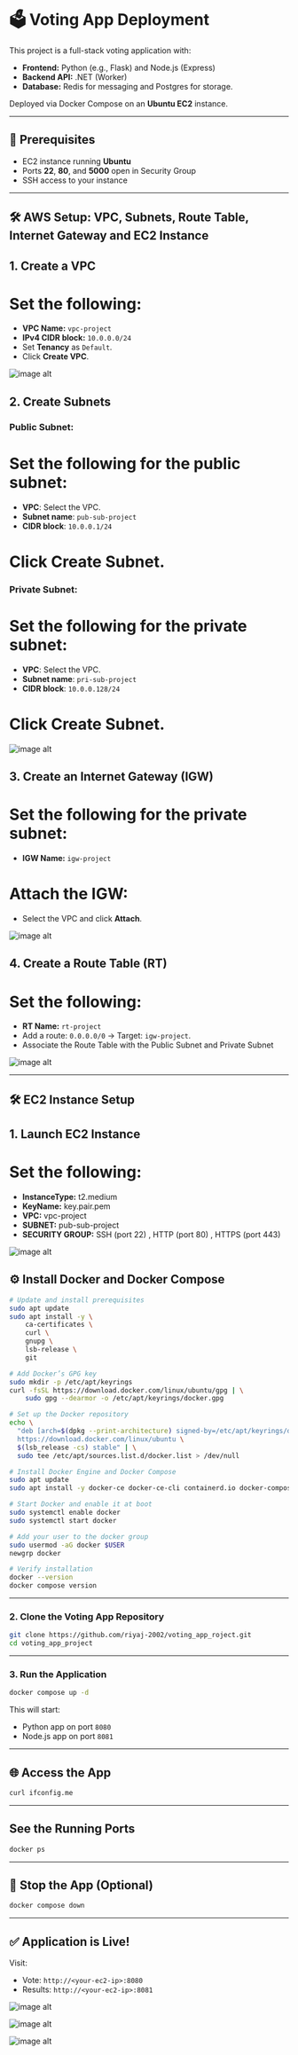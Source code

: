 
# 🗳️ Voting App Deployment 

This project is a full-stack voting application with:

- **Frontend:** Python (e.g., Flask) and Node.js (Express)
- **Backend API:** .NET (Worker) 
- **Database:** Redis for messaging and Postgres for storage.


Deployed via Docker Compose on an **Ubuntu EC2** instance.

---

## 🚀 Prerequisites

- EC2 instance running **Ubuntu** 
- Ports **22**, **80**, and **5000** open in Security Group
- SSH access to your instance

---

## 🛠️ AWS Setup: VPC, Subnets, Route Table, Internet Gateway and EC2 Instance

## 1. Create a VPC
# Set the following:
   - **VPC Name:** `vpc-project`
   - **IPv4 CIDR block:** `10.0.0.0/24`
   - Set **Tenancy** as `Default`.
   - Click **Create VPC**.

  ![image alt](https://github.com/riyaj-2002/voting_app_project/blob/d6f3aa6158fad53cf432cc1bc71930d9aa32dc04/Screenshot%202025-05-02%20152216.png)   

## 2. Create Subnets
### Public Subnet:
# Set the following for the public subnet:
   - **VPC**: Select the VPC.
   - **Subnet name**: `pub-sub-project`
   - **CIDR block**: `10.0.0.1/24`
# Click **Create Subnet**.

### Private Subnet:
# Set the following for the private subnet:
   - **VPC**: Select the VPC.
   - **Subnet name**: `pri-sub-project`
   - **CIDR block**: `10.0.0.128/24`
# Click **Create Subnet**.

![image alt](https://github.com/riyaj-2002/voting_app_project/blob/d6f3aa6158fad53cf432cc1bc71930d9aa32dc04/Screenshot%202025-04-23%20204445.png)

## 3. Create an Internet Gateway (IGW)
# Set the following for the private subnet:
  - **IGW Name:** `igw-project`
# Attach the IGW:
   - Select the VPC and click **Attach**.

![image alt](https://github.com/riyaj-2002/voting_app_project/blob/d6f3aa6158fad53cf432cc1bc71930d9aa32dc04/Screenshot%202025-04-23%20204548.png)

## 4. Create a Route Table (RT)
# Set the following:
  - **RT Name:** `rt-project`
  - Add a route: `0.0.0.0/0` → Target: `igw-project`.
  - Associate the Route Table with the Public Subnet and Private Subnet

![image alt](https://github.com/riyaj-2002/voting_app_project/blob/d6f3aa6158fad53cf432cc1bc71930d9aa32dc04/Screenshot%202025-04-23%20204525.png)

---

## 🛠️ EC2 Instance Setup

## 1. Launch EC2 Instance
# Set the following:
   - **InstanceType:** t2.medium
   - **KeyName:** key.pair.pem
   - **VPC:** vpc-project
   - **SUBNET:** pub-sub-project
   - **SECURITY GROUP:** SSH (port 22) , HTTP (port 80) , HTTPS (port 443) 

![image alt](https://github.com/riyaj-2002/voting_app_project/blob/d6f3aa6158fad53cf432cc1bc71930d9aa32dc04/Screenshot%202025-04-29%20143622.png)


## ⚙️ Install Docker and Docker Compose

```bash
# Update and install prerequisites
sudo apt update
sudo apt install -y \
    ca-certificates \
    curl \
    gnupg \
    lsb-release \
    git

# Add Docker’s GPG key
sudo mkdir -p /etc/apt/keyrings
curl -fsSL https://download.docker.com/linux/ubuntu/gpg | \
    sudo gpg --dearmor -o /etc/apt/keyrings/docker.gpg

# Set up the Docker repository
echo \
  "deb [arch=$(dpkg --print-architecture) signed-by=/etc/apt/keyrings/docker.gpg] \
  https://download.docker.com/linux/ubuntu \
  $(lsb_release -cs) stable" | \
  sudo tee /etc/apt/sources.list.d/docker.list > /dev/null

# Install Docker Engine and Docker Compose
sudo apt update
sudo apt install -y docker-ce docker-ce-cli containerd.io docker-compose-plugin

# Start Docker and enable it at boot
sudo systemctl enable docker
sudo systemctl start docker

# Add your user to the docker group
sudo usermod -aG docker $USER
newgrp docker

# Verify installation
docker --version
docker compose version

```

---

### 2. Clone the Voting App Repository

```bash
git clone https://github.com/riyaj-2002/voting_app_roject.git
cd voting_app_project
```

---

### 3. Run the Application

```bash
docker compose up -d
```

This will start:
- Python app on port `8080`
- Node.js app on port `8081`

---

## 🌐 Access the App

```bash
curl ifconfig.me
```

---


##  See the Running Ports
```bash
docker ps
```
---

## 🛑 Stop the App (Optional)

```bash
docker compose down
```

---


## ✅ Application is Live!

Visit:
  - Vote: `http://<your-ec2-ip>:8080`
  - Results: `http://<your-ec2-ip>:8081`


![image alt](https://github.com/riyaj-2002/voting_app_project/blob/d6f3aa6158fad53cf432cc1bc71930d9aa32dc04/Screenshot%202025-04-29%20135413.png)

![image alt](https://github.com/riyaj-2002/voting_app_project/blob/d6f3aa6158fad53cf432cc1bc71930d9aa32dc04/Screenshot%202025-05-02%20143024.png)

![image alt](https://github.com/riyaj-2002/voting_app_project/blob/d6f3aa6158fad53cf432cc1bc71930d9aa32dc04/Screenshot%202025-05-02%20142957.png)

